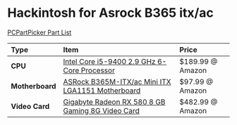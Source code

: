 # Hackintosh for Asrock B365 itx/ac

[PCPartPicker Part List](https://pcpartpicker.com/list/VxV9yk)

Type|Item|Price
:----|:----|:----
**CPU** | [Intel Core i5-9400 2.9 GHz 6-Core Processor](https://pcpartpicker.com/product/V4RzK8/intel-core-i5-9400-29-ghz-6-core-processor-bx80684i59400) | $189.99 @ Amazon 
**Motherboard** | [ASRock B365M-ITX/ac Mini ITX LGA1151 Motherboard](https://pcpartpicker.com/product/4DBTwP/asrock-b365m-itxac-mini-itx-lga1151-motherboard-b365m-itxac) | $97.99 @ Amazon 
**Video Card** | [Gigabyte Radeon RX 580 8 GB Gaming 8G Video Card](https://pcpartpicker.com/product/KQQRsY/gigabyte-radeon-rx-580-8gb-gaming-8g-video-card-gv-rx580gaming-8gd) | $482.99 @ Amazon 
